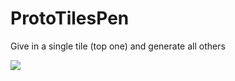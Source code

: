 # ProtoTilesPen
 Give in a single tile (top one) and generate all others

[![](https://img.shields.io/discord/872811194170347520?color=%237289da&logoColor=%23424549)](https://discord.gg/hZnHFGvU6W)
